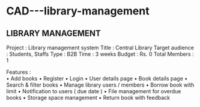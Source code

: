 # CAD---library-management

LIBRARY MANAGEMENT
------------------

Project         :	Library management system
Title           :	Central Library
Target audience :	Students, Staffs
Type            :	B2B
Time            :	3 weeks
Budget          :	Rs. 0 
Total Members   :	1

Features :	
    • Add books
    • Register
    • Login
    • User details page
    • Book details page
    • Search & filter books
    • Manage library users / members
    • Borrow book with limit
    • Notification to users ( due date )
    • File management for overdue books
    • Storage space management
    • Return book with feedback
